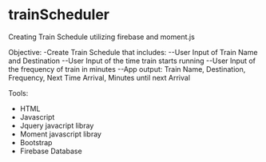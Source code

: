# trainScheduler
Creating Train Schedule utilizing firebase and moment.js

Objective:
-Create Train Schedule that includes:
--User Input of Train Name and Destination
--User Input of the time train starts running
--User Input of the frequency of train in minutes
--App output: Train Name, Destination, Frequency, Next Time Arrival, Minutes until next Arrival

Tools:
- HTML
- Javascript
- Jquery javacript libray
- Moment javascript libray
- Bootstrap
- Firebase Database
